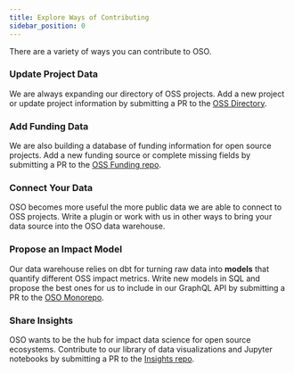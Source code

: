 ```yaml
---
title: Explore Ways of Contributing
sidebar_position: 0
---
```


There are a variety of ways you can contribute to OSO.

### Update Project Data

We are always expanding our directory of OSS projects. Add a new project or update project information by submitting a PR to the [OSS Directory](https://github.com/opensource-observer/oss-directory).

### Add Funding Data

We are also building a database of funding information for open source projects. Add a new funding source or complete missing fields by submitting a PR to the [OSS Funding repo](https://github.com/opensource-observer/oss-funding).

### Connect Your Data

OSO becomes more useful the more public data we are able to connect to OSS projects. Write a plugin or work with us in other ways to bring your data source into the OSO data warehouse.

### Propose an Impact Model

Our data warehouse relies on dbt for turning raw data into **models** that quantify different OSS impact metrics. Write new models in SQL and propose the best ones for us to include in our GraphQL API by submitting a PR to the [OSO Monorepo](https://github.com/opensource-observer/oso).

### Share Insights

OSO wants to be the hub for impact data science for open source ecosystems. Contribute to our library of data visualizations and Jupyter notebooks by submitting a PR to the [Insights repo](https://github.com/opensource-observer/insights).
